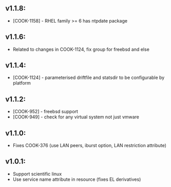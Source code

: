 ## v1.1.8:

* [COOK-1158] - RHEL family >= 6 has ntpdate package

## v1.1.6:

* Related to changes in COOK-1124, fix group for freebsd and else

## v1.1.4:

* [COOK-1124] - parameterised driftfile and statsdir to be
  configurable by platform

## v1.1.2:

* [COOK-952] - freebsd support
* [COOK-949] - check for any virtual system not just vmware

## v1.1.0:

* Fixes COOK-376 (use LAN peers, iburst option, LAN restriction attribute)

## v1.0.1:

* Support scientific linux
* Use service name attribute in resource (fixes EL derivatives)
